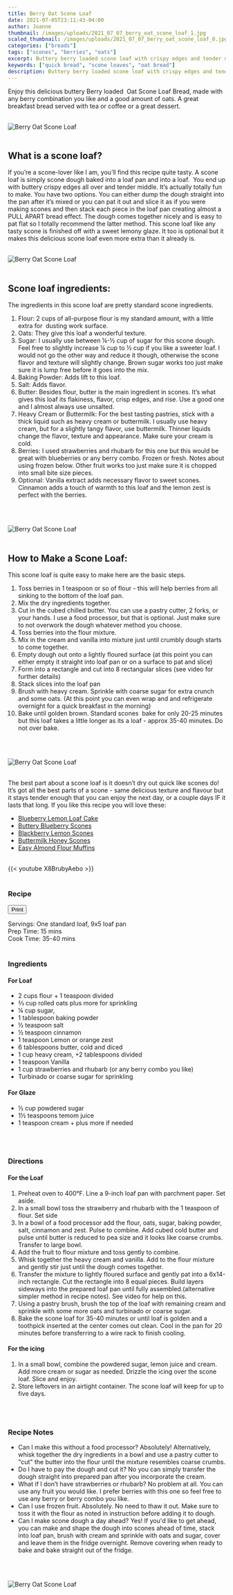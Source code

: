 ```yaml
---
title: Berry Oat Scone Loaf
date: 2021-07-05T23:11:43-04:00
author: Joanne
thumbnail: /images/uploads/2021_07_07_berry_oat_scone_loaf_1.jpg
scaled_thumbnail: /images/uploads/2021_07_07_berry_oat_scone_loaf_0.jpg
categories: ["breads"]
tags: ["scones", "berries", "oats"]
excerpt: Buttery berry loaded scone loaf with crispy edges and tender middle
keywords: ["quick bread", "scone loaves", "oat bread"]
description: Buttery berry loaded scone loaf with crispy edges and tender middle
---
```

<span class="blog-text">

Enjoy this delicious buttery Berry loaded  Oat Scone Loaf Bread, made with any berry combination you like and a good amount of oats. A great breakfast bread served with tea or coffee or a great dessert. 
</br>
</br>

![Berry Oat Scone Loaf](/images/uploads/2021_07_07_berry_oat_scone_loaf_2.jpg)
</br>
</br>

## What is a scone loaf? 
If you’re a scone-lover like I am, you’ll find this recipe quite tasty. A scone loaf is simply scone dough baked into a loaf pan and into a loaf.  You end up with buttery crispy edges all over and tender middle. It’s actually totally fun to make. You have two options. You can either dump the dough straight into the pan after it’s mixed or you can pat it out and slice it as if you were making scones and then stack each piece in the loaf pan creating almost a PULL APART bread effect. The dough comes together nicely and is easy to pat flat so I totally recommend the latter method. This scone loaf like any tasty scone is finished off with a sweet lemony glaze. It too is optional but it makes this delicious scone loaf even more extra than it already is. 
</br>
</br>

![Berry Oat Scone Loaf](/images/uploads/2021_07_07_berry_oat_scone_loaf_3.jpg)
</br>
</br>

## Scone loaf ingredients: 
The ingredients in this scone loaf are pretty standard scone ingredients. 
1. Flour: 2 cups of all-purpose flour is my standard amount, with a little extra for  dusting work surface. 
1. Oats: They give this loaf a wonderful texture. 
1. Sugar: I usually use between &frac14;-&frac12; cup of sugar for this scone dough. Feel free to slightly increase &frac14; cup to &frac12; cup if you like a sweeter loaf. I would not go the other way and reduce it though, otherwise the scone flavor and texture will slightly change. Brown sugar works too just make sure it is lump free before it goes into the mix. 
1. Baking Powder: Adds lift to this loaf. 
1. Salt: Adds flavor.
1. Butter: Besides flour, butter is the main ingredient in scones. It’s what gives this loaf its flakiness, flavor, crisp edges, and rise. Use a good one and I almost always use unsalted. 
1. Heavy Cream or Buttermilk: For the best tasting pastries, stick with a thick liquid such as heavy cream or buttermilk. I usually use heavy cream, but for a slightly tangy flavor, use buttermilk. Thinner liquids change the flavor, texture and appearance. Make sure your cream is cold. 
1. Berries: I used strawberries and rhubarb for this one but this would be great with blueberries or any berry combo. Frozen or fresh. Notes about using frozen below. Other fruit works too just make sure it is chopped into small bite size pieces. 
1. Optional: Vanilla extract adds necessary flavor to sweet scones. Cinnamon adds a touch of warmth to this loaf and the lemon zest is perfect with the berries. 
</br>
</br>

![Berry Oat Scone Loaf](/images/uploads/2021_07_07_berry_oat_scone_loaf_4.jpg)
</br>
</br>

## How to Make a Scone Loaf:
This scone loaf is quite easy to make here are the basic steps. 
1. Toss berries in 1 teaspoon or so of flour - this will help berries from all sinking to the bottom of the loaf pan.  
1. Mix the dry ingredients together.
1. Cut in the cubed chilled butter. You can use a pastry cutter, 2 forks, or your hands. I use a food processor, but that is optional. Just make sure to not overwork the dough whatever method you choose. 
1. Toss berries into the flour mixture. 
1. Mix in the cream and vanilla into mixture just until crumbly dough starts to come together. 
1. Empty dough out onto a lightly floured surface (at this point you can either empty it straight into loaf pan or on a surface to pat and slice) 
1. Form into a rectangle and cut into 8 rectangular slices (see video for further details)
1. Stack slices into the loaf pan 
1. Brush with heavy cream. Sprinkle with coarse sugar for extra crunch and some oats. (At this point you can even wrap and and refrigerate overnight for a quick breakfast in the morning) 
1. Bake until golden brown. Standard scones  bake for only 20-25 minutes but this loaf takes a little longer as its a loaf - approx 35-40 minutes. Do not over bake. 
</br>
</br>

![Berry Oat Scone Loaf](/images/uploads/2021_07_07_berry_oat_scone_loaf_5.jpg)
</br>
</br>

The best part about a scone loaf is it doesn’t dry out quick like scones do! It’s got all the best parts of a scone - same delicious texture and flavour but it stays tender enough that you can enjoy the next day, or a couple days IF it lasts that long. If you like this recipe you will love these: 
* <span class="highlight"><a href="https://www.oliveandmango.com/blueberry-lemon-loaf-cake">Blueberry Lemon Loaf Cake</a></span> 
* <span class="highlight"><a href="https://www.oliveandmango.com/buttery-blueberry-scones-with-a-thyme-glaze">Buttery Blueberry Scones</a></span>
* <span class="highlight"><a href="https://www.oliveandmango.com/blackberry-lemon-scones-with-a-lavender-glaze">Blackberry Lemon Scones</a></span>
* <span class="highlight"><a href="https://www.oliveandmango.com/buttermilk-honey-scones-with-lilac">Buttermilk Honey Scones</a></span>
* <span class="highlight"><a href="https://www.oliveandmango.com/easy-almond-flour-muffins">Easy Almond Flour Muffins</a></span> 

</br>
{{< youtube X8BrubyAebo >}}
</br>
</br>
</span>

### Recipe
<div print_button><form>
<input type="button" value="Print" class="btn__print" onClick="window.print()">
</form></div>

<div>Servings: <span itemprop="recipeYield">One standard loaf, 9x5 loaf pan</div>
<div>Prep Time: <meta itemprop="prepTime" content="PT15M">15 mins</div>
<div>Cook Time: <meta itemprop="cookTime" content="PT40M">35-40 mins</div>
</br>

### Ingredients
#### For Loaf
* <span itemprop="recipeIngredient">2 cups flour + 1 teaspoon divided </span>
* <span itemprop="recipeIngredient">&frac23; cup rolled oats plus more for sprinkling </span>
* <span itemprop="recipeIngredient">&frac14; cup sugar, </span>
* <span itemprop="recipeIngredient">1 tablespoon baking powder </span>
* <span itemprop="recipeIngredient">&frac12; teaspoon salt </span>
* <span itemprop="recipeIngredient">&frac12; teaspoon cinnamon</span>
* <span itemprop="recipeIngredient">1 teaspoon Lemon or orange zest </span>
* <span itemprop="recipeIngredient">6 tablespoons butter, cold and diced </span>
* <span itemprop="recipeIngredient">1 cup heavy cream, +2 tablespoons divided </span>
* <span itemprop="recipeIngredient">1 teaspoon Vanilla</span>
* <span itemprop="recipeIngredient">1 cup strawberries and rhubarb (or any berry combo you like)</span>
* <span itemprop="recipeIngredient">Turbinado or coarse sugar for sprinkling </span>

#### For Glaze 
* <span itemprop="recipeIngredient">&frac12; cup powdered sugar </span>
* <span itemprop="recipeIngredient">1&frac12; teaspoons temom juice </span>
* <span itemprop="recipeIngredient">1 teaspoon cream + plus more if needed </span>
</br>
</br>

### Directions
#### For the Loaf 
1. Preheat oven to 400°F. Line a 9-inch loaf pan with parchment paper. Set aside.
1. In a small bowl toss the strawberry and rhubarb with the 1 teaspoon of flour. Set side 
1. In a bowl of a food processor add the flour, oats, sugar, baking powder, salt, cinnamon and zest. Pulse to combine. Add cubed cold butter and pulse until butter is reduced to pea size and it looks like coarse crumbs. Transfer to large bowl. 
1. Add the fruit to flour mixture and toss gently to combine. 
1. Whisk together the heavy cream and vanilla. Add to the flour mixture and gently stir just until the dough comes together. 
1. Transfer the mixture to lightly floured surface and gently pat into a 6x14-inch rectangle. Cut the rectangle into 8 equal pieces. Build layers sideways into the prepared loaf pan until fully assembled.(alternative simpler method in recipe notes). See video for help on this. 
1. Using a pastry brush, brush the top of the loaf with remaining cream and sprinkle with some more oats and turbinado or coarse sugar. 
1. Bake the scone loaf for 35-40 minutes or until loaf is golden and a toothpick inserted at the center comes out clean. Cool in the pan for 20 minutes before transferring to a wire rack to finish cooling.

#### For the icing
1. In a small bowl, combine the powdered sugar, lemon juice and cream. Add more cream or sugar as needed. Drizzle the icing over the scone loaf. Slice and enjoy. 
1. Store leftovers in an airtight container. The scone loaf will keep for up to five days. 
</br>
</br>

### Recipe Notes
* Can I make this without a food processor? Absolutely! Alternatively, whisk together the dry ingredients in a bowl and use a pastry cutter to "cut" the butter into the flour until the mixture resembles coarse crumbs. 
* Do I have to pay the dough and cut it? No you can simply transfer the dough straight into prepared pan after you incorporate the cream. 
* What if I don’t have strawberries or rhubarb? No problem at all.  You can use any fruit you would like. I prefer berries with this one so feel free to use any berry or berry combo you like.
* Can I use frozen fruit. Absolutely. No need to thaw it out. Make sure to toss it with the flour as noted in instruction before adding it to dough. 
* Can I make scone dough a day ahead? Yes! If you'd like to get ahead, you can make and shape the dough into scones ahead of time, stack into loaf pan, brush with cream and sprinkle with oats and sugar, cover and leave them in the fridge overnight. Remove covering when ready to bake and bake straight out of the fridge. 
</br>
</br>

![Berry Oat Scone Loaf](/images/uploads/2021_07_07_berry_oat_scone_loaf_6.jpg)